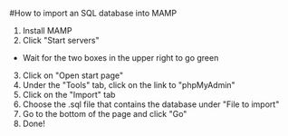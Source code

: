 #How to import an SQL database into MAMP

1. Install MAMP
2. Click "Start servers"
  * Wait for the two boxes in the upper right to go green
3. Click on "Open start page"
4. Under the "Tools" tab, click on the link to "phpMyAdmin"
5. Click on the "Import" tab
6. Choose the .sql file that contains the database under "File to import"
7. Go to the bottom of the page and click "Go"
8. Done!